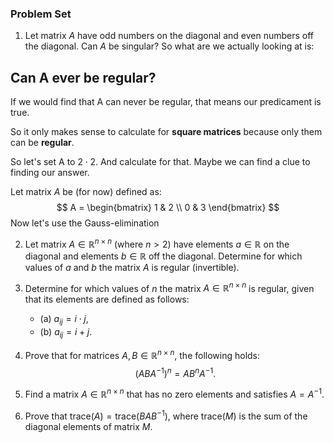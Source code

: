 ### Problem Set

1. Let matrix $A$ have odd numbers on the diagonal and even numbers off the diagonal. Can $A$ be singular?
So what are we actually looking at is:
## Can A ever be regular?
If we would find that A can never be regular, that means our predicament is true.

So it only makes sense to calculate for **square matrices** because only them can be **regular**.

So let's set A to $2\cdot 2$.  And calculate for that. Maybe we can find a clue to finding our answer.

Let matrix $A$ be (for now) defined as:
$$
A = \begin{bmatrix} 1 & 2 \\ 0 & 3 \end{bmatrix}
$$
Now let's use the Gauss-elimination 

2. Let matrix $A \in \mathbb{R}^{n \times n}$ (where $n > 2$) have elements $a \in \mathbb{R}$ on the diagonal and elements $b \in \mathbb{R}$ off the diagonal. Determine for which values of $a$ and $b$ the matrix $A$ is regular (invertible).

3. Determine for which values of $n$ the matrix $A \in \mathbb{R}^{n \times n}$ is regular, given that its elements are defined as follows:
    - (a) $a_{ij} = i \cdot j$,
    - (b) $a_{ij} = i + j$.

4. Prove that for matrices $A, B \in \mathbb{R}^{n \times n}$, the following holds:
   $$
   (ABA^{-1})^n = AB^nA^{-1}.
   $$

5. Find a matrix $A \in \mathbb{R}^{n \times n}$ that has no zero elements and satisfies $A = A^{-1}$.

6. Prove that $\text{trace}(A) = \text{trace}(BAB^{-1})$, where $\text{trace}(M)$ is the sum of the diagonal elements of matrix $M$.
